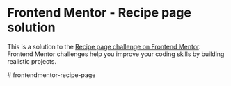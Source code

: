 # Frontend Mentor - Recipe page solution

This is a solution to the [Recipe page challenge on Frontend Mentor](https://www.frontendmentor.io/challenges/recipe-page-KiTsR8QQKm). Frontend Mentor challenges help you improve your coding skills by building realistic projects. 

#   f r o n t e n d m e n t o r - r e c i p e - p a g e  
 